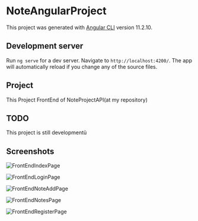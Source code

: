 # NoteAngularProject

This project was generated with [Angular CLI](https://github.com/angular/angular-cli) version 11.2.10.

## Development server

Run `ng serve` for a dev server. Navigate to `http://localhost:4200/`. The app will automatically reload if you change any of the source files.

## Project

This Project FrontEnd of NoteProjectAPI(at my repository)

## TODO

This project is still developmentü

## Screenshots
![FrontEndIndexPage](https://user-images.githubusercontent.com/79517860/116423326-42b26a80-a849-11eb-9567-021bf83f3a3b.png)

![FrontEndLoginPage](https://user-images.githubusercontent.com/79517860/116423337-447c2e00-a849-11eb-9993-75dbafa5e532.png)

![FrontEndNoteAddPage](https://user-images.githubusercontent.com/79517860/116423341-4514c480-a849-11eb-9927-bfa9c84b4200.png)

![FrontEndNotesPage](https://user-images.githubusercontent.com/79517860/116423343-4514c480-a849-11eb-9b5b-5693342ef946.png)

![FrontEndRegisterPage](https://user-images.githubusercontent.com/79517860/116423344-45ad5b00-a849-11eb-9be6-5aa084a2785d.png)
